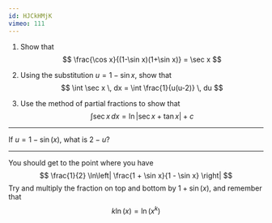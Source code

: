 ```yaml
---
id: HJCkHMjK
vimeo: 111
---
```


 1. Show that
    $$
    \frac{\cos x}{(1-\sin x)(1+\sin x)} = \sec x
    $$

 1. Using the substitution $u = 1 - \sin x,$ show that
    $$
    \int \sec x \, dx = \int \frac{1}{u(u-2)} \, du
    $$ 


 1. Use the method of partial fractions to show that
    $$
    \int \sec x \, dx = \ln|\sec x + \tan x| + c
    $$

---

If $u = 1 - \sin(x),$ what is $2 - u$?

---

You should get to the point where you have
$$
\frac{1}{2} \ln\left| \frac{1 + \sin x}{1 - \sin x} \right|
$$
Try and multiply the fraction on top and bottom by $1 + \sin(x),$ and remember that
$$
k \ln(x) = \ln(x^k)
$$
